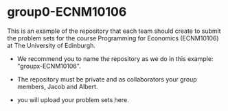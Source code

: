 # group0-ECNM10106
This is an example of the repository that each team should create to submit the problem sets for the course Programming for Economics (ECNM10106) at The University of Edinburgh.

* We recommend you to name the repository as we do in this example: "groupx-ECNM10106".

* The repository must be private and as collaborators your group members, Jacob and Albert.

* you will upload your problem sets here.
